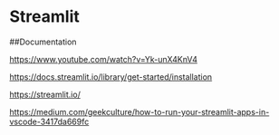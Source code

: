 # Streamlit

##Documentation 


https://www.youtube.com/watch?v=Yk-unX4KnV4


https://docs.streamlit.io/library/get-started/installation 


https://streamlit.io/


https://medium.com/geekculture/how-to-run-your-streamlit-apps-in-vscode-3417da669fc
